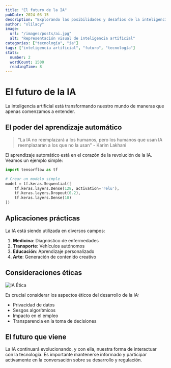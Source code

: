 ```yaml
---
title: "El futuro de la IA"
pubDate: 2024-03-15
description: "Explorando las posibilidades y desafíos de la inteligencia artificial"
author: "xlilacy"
image:
  url: "/images/posts/ai.jpg"
  alt: "Representación visual de inteligencia artificial"
categories: ["tecnología", "ia"]
tags: ["inteligencia artificial", "futuro", "tecnología"]
stats:
  number: 2
  wordCount: 1500
  readingTime: 8
---
```


# El futuro de la IA

La inteligencia artificial está transformando nuestro mundo de maneras que apenas comenzamos a entender.

## El poder del aprendizaje automático

> "La IA no reemplazará a los humanos, pero los humanos que usan IA reemplazarán a los que no la usan" - Karim Lakhani

El aprendizaje automático está en el corazón de la revolución de la IA. Veamos un ejemplo simple:

```python
import tensorflow as tf

# Crear un modelo simple
model = tf.keras.Sequential([
    tf.keras.layers.Dense(128, activation='relu'),
    tf.keras.layers.Dropout(0.2),
    tf.keras.layers.Dense(10)
])
```

## Aplicaciones prácticas

La IA está siendo utilizada en diversos campos:

1. **Medicina**: Diagnóstico de enfermedades
2. **Transporte**: Vehículos autónomos
3. **Educación**: Aprendizaje personalizado
4. **Arte**: Generación de contenido creativo

## Consideraciones éticas

![IA Ética](/images/posts/ai-ethics.jpg "Representación de la ética en IA")

Es crucial considerar los aspectos éticos del desarrollo de la IA:

- Privacidad de datos
- Sesgos algorítmicos
- Impacto en el empleo
- Transparencia en la toma de decisiones

## El futuro que viene

La IA continuará evolucionando, y con ella, nuestra forma de interactuar con la tecnología. Es importante mantenerse informado y participar activamente en la conversación sobre su desarrollo y regulación. 